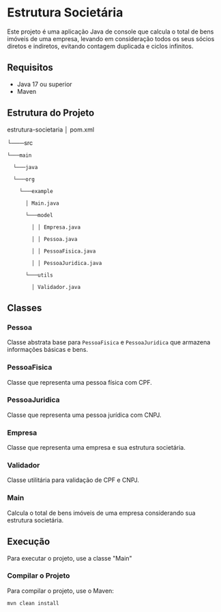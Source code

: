 # Estrutura Societária

Este projeto é uma aplicação Java de console que calcula o total de bens imóveis de uma empresa,
levando em consideração todos os seus sócios diretos e indiretos, evitando contagem duplicada e ciclos infinitos.

## Requisitos

- Java 17 ou superior
- Maven

## Estrutura do Projeto

estrutura-societaria
│ pom.xml

  └───src

    └───main

      └───java
  
      └───org
  
        └───example
  
          │ Main.java
  
          └───model
  
            │ │ Empresa.java
    
            │ │ Pessoa.java
    
            │ │ PessoaFisica.java
    
            │ │ PessoaJuridica.java
    
          └───utils
  
            │ Validador.java


## Classes

### Pessoa

Classe abstrata base para `PessoaFisica` e `PessoaJuridica` que armazena informações básicas e bens.

### PessoaFisica

Classe que representa uma pessoa física com CPF.

### PessoaJuridica

Classe que representa uma pessoa jurídica com CNPJ.

### Empresa

Classe que representa uma empresa e sua estrutura societária.

### Validador

Classe utilitária para validação de CPF e CNPJ.

### Main

Calcula o total de bens imóveis de uma empresa considerando sua estrutura societária.

## Execução

Para executar o projeto, use a classe "Main"

### Compilar o Projeto

Para compilar o projeto, use o Maven: 

```bash
mvn clean install

